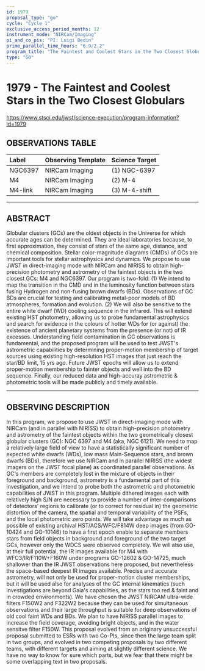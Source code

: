 ```yaml
---
id: 1979
proposal_type: "go"
cycle: "Cycle 1"
exclusive_access_period_months: 12
instrument_mode: "NIRCam/Imaging"
pi_and_co_pis: "PI: Luigi Bedin"
prime_parallel_time_hours: "6.9/2.2"
program_title: "The Faintest and Coolest Stars in the Two Closest Globulars"
type: "GO"
---
```

# 1979 - The Faintest and Coolest Stars in the Two Closest Globulars
https://www.stsci.edu/jwst/science-execution/program-information?id=1979
## OBSERVATIONS TABLE
| Label      | Observing Template | Science Target   |
| :--------- | :----------------- | :--------------- |
| NGC6397    | NIRCam Imaging     | (1) NGC-6397     |
| M4         | NIRCam Imaging     | (2) M-4          |
| M4-link    | NIRCam Imaging     | (3) M-4-shift    |

---

## ABSTRACT

Globular clusters (GCs) are the oldest objects in the Universe for which accurate ages can be determined. They are ideal laboratories because, to first approximation, they consist of stars of the same age, distance, and chemical composition. Stellar color-magnitude diagrams (CMDs) of GCs are important tools for stellar astrophysics and dynamics.
We propose to use JWST in direct-imaging mode with NIRCam and NIRISS to obtain high-precision photometry and astrometry of the faintest objects in the two closest GCs: M4 and NGC6397. Our program is two-fold:
(1) We intend to map the transition in the CMD and in the luminosity function between stars fusing Hydrogen and non-fusing brown dwarfs (BDs). Observations of GC BDs are crucial for testing and calibrating metal-poor models of BD atmospheres, formation and evolution.
(2) We will also be sensitive to the entire white dwarf (WD) cooling sequence in the infrared. This will extend existing HST photometry, allowing us to probe fundamental astrophysics and search for evidence in the colours of hotter WDs for (or against) the existence of ancient planetary systems from the presence (or not) of IR excesses.
Understanding field contamination in GC observations is fundamental, and the proposed program will be used to test JWST's astrometric capabilities by determining proper-motion membership of target sources using existing high-resolution HST images that just reach the star/BD limit, 15 yrs ago. Future JWST epochs will allow us to extend proper-motion membership to fainter objects and well into the BD sequence.
Finally, our reduced data and high-accuray astrometric & photometric tools will be made publicly and timely available.

---

## OBSERVING DESCRIPTION

In this program, we propose to use JWST in direct-imaging mode with NIRCam (and in parallel with NIRISS) to obtain high-precision photometry and astrometry of the faintest objects within the two geometrically closest globular clusters (GC): NGC 6397 and M4 (aka, NGC 6121).
We need to map a relatively large field of view to have a statistically significant number of expected white dwarfs (WDs), low mass Main-Sequence stars, and brown dwarfs (BDs), therefore we use NIRCam and in parallel NIRISS (the widest imagers on the JWST focal plane) as coordinated parallel observations.
As GC's members are completely lost in the mixture of objects in their foreground and background, astrometry is a fundamental part of this investigation, and we intend to probe both the astrometric and photometric capabilities of JWST in this program. Multiple dithered images each with relatively high S/N are necessary to provide a number of inter-comparisons of detectors' regions to calibrate (or to correct for residual in) the geometric distortion of the camera, the spatial and temporal variability of the PSFs, and the local photometric zero points.
We will take advantage as much as possible of existing archival HST/ACS/WFC/F814W deep images (from GO-10424 and GO-10146) to have a first epoch enable to separate members stars from field objects in background and foreground of the two target GCs, however only the WDCS were observed completely. We will also use, at their full potential, the IR images available for M4 with WFC3/IR/F110W+F160W under programs GO-12602 & GO-14725, much shallower than the IR JWST observations here proposed, but nevertheless the space-based deepest IR images available.
Precise and accurate astrometry, will not only be used for proper-motion cluster memberships, but it will be used also for analyses of the GC internal kinematics (such investigations are beyond Gaia's capabilities, as the stars too red & faint and in crowded environments).
We have chosen the JWST NIRCAM ultra-wide filters F150W2 and F322W2 because they can be used for simultaneous observations and their large throughput is suitable for deep observations of old cool faint WDs and BDs. We plan to have NIRISS parallel images to increase the field coverage, avoiding bright objects, and in the water sensitve filter F150W.
This proposal evolved from an originary unsuccessful proposal submitted to ESRs with two Co-PIs, since then the large team split in two groups, and evolved in two competing proposals by two different teams, with different targets and aiming at slightly different science. We have no way to know for sure which parts, but we fear that there might be some overlapping text in two proposals.